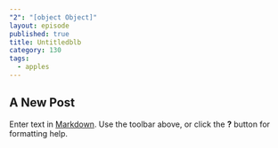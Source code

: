 ```yaml
---
"2": "[object Object]"
layout: episode
published: true
title: Untitledblb
category: 130
tags: 
  - apples
---
```


## A New Post

Enter text in [Markdown](http://daringfireball.net/projects/markdown/). Use the toolbar above, or click the **?** button for formatting help.